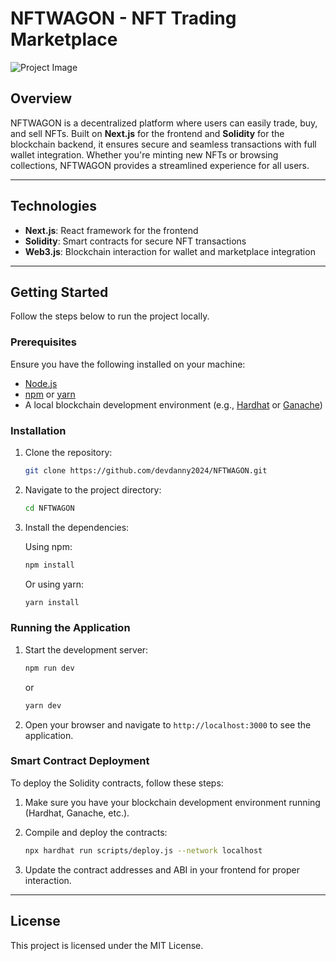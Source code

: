 # NFTWAGON - NFT Trading Marketplace

![Project Image](./project-image.png)

## Overview

NFTWAGON is a decentralized platform where users can easily trade, buy, and sell NFTs. Built on **Next.js** for the frontend and **Solidity** for the blockchain backend, it ensures secure and seamless transactions with full wallet integration. Whether you're minting new NFTs or browsing collections, NFTWAGON provides a streamlined experience for all users.

---

## Technologies

- **Next.js**: React framework for the frontend
- **Solidity**: Smart contracts for secure NFT transactions
- **Web3.js**: Blockchain interaction for wallet and marketplace integration

---

## Getting Started

Follow the steps below to run the project locally.

### Prerequisites

Ensure you have the following installed on your machine:

- [Node.js](https://nodejs.org/)
- [npm](https://www.npmjs.com/) or [yarn](https://yarnpkg.com/)
- A local blockchain development environment (e.g., [Hardhat](https://hardhat.org/) or [Ganache](https://www.trufflesuite.com/ganache))

### Installation

1. Clone the repository:

    ```bash
    git clone https://github.com/devdanny2024/NFTWAGON.git
    ```

2. Navigate to the project directory:

    ```bash
    cd NFTWAGON
    ```

3. Install the dependencies:

    Using npm:
    ```bash
    npm install
    ```

    Or using yarn:
    ```bash
    yarn install
    ```

### Running the Application

1. Start the development server:

    ```bash
    npm run dev
    ```

    or

    ```bash
    yarn dev
    ```

2. Open your browser and navigate to `http://localhost:3000` to see the application.

### Smart Contract Deployment

To deploy the Solidity contracts, follow these steps:

1. Make sure you have your blockchain development environment running (Hardhat, Ganache, etc.).
   
2. Compile and deploy the contracts:

    ```bash
    npx hardhat run scripts/deploy.js --network localhost
    ```

3. Update the contract addresses and ABI in your frontend for proper interaction.

---

## License

This project is licensed under the MIT License.
